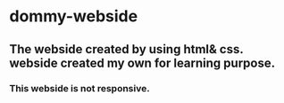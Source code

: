 # dommy-webside
## The webside created by using html& css.  webside created my own for learning purpose.
### This webside is not responsive.
